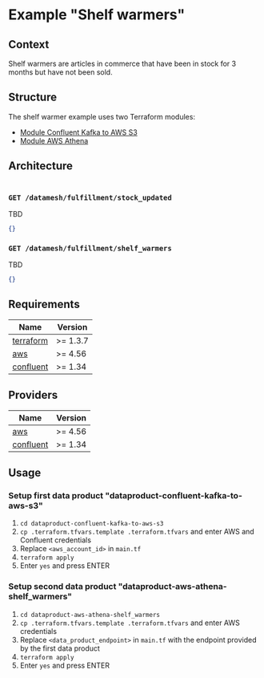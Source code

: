 # Example "Shelf warmers"

## Context

Shelf warmers are articles in commerce that have been in stock for 3 months but have not been sold.

## Structure

The shelf warmer example uses two Terraform modules:
* [Module Confluent Kafka to AWS S3](https://github.com/datamesh-architecture/terraform-dataproduct-confluent-kafka-to-aws-s3)
* [Module AWS Athena](https://github.com/datamesh-architecture/terraform-dataproduct-aws-athena)

## Architecture

<div class="mxgraph" style="max-width:100%;border:1px solid transparent;" data-mxgraph="{&quot;highlight&quot;:&quot;#0000ff&quot;,&quot;nav&quot;:true,&quot;resize&quot;:true,&quot;toolbar&quot;:&quot;zoom layers tags lightbox&quot;,&quot;edit&quot;:&quot;_blank&quot;,&quot;xml&quot;:&quot;&lt;mxfile host=\&quot;drawio-plugin\&quot; modified=\&quot;2023-03-03T07:17:29.383Z\&quot; agent=\&quot;5.0 (Macintosh; Intel Mac OS X 10_15_7) AppleWebKit/537.36 (KHTML, like Gecko) Chrome/104.0.5112.102 Safari/537.36\&quot; etag=\&quot;S_kBf8zFW1XmgmOPQcQg\&quot; version=\&quot;20.5.3\&quot; type=\&quot;embed\&quot;&gt;&lt;diagram id=\&quot;DWjpSvbVxY2pOprUcE6g\&quot; name=\&quot;Page-1\&quot;&gt;&lt;mxGraphModel dx=\&quot;815\&quot; dy=\&quot;1100\&quot; grid=\&quot;0\&quot; gridSize=\&quot;10\&quot; guides=\&quot;1\&quot; tooltips=\&quot;1\&quot; connect=\&quot;1\&quot; arrows=\&quot;1\&quot; fold=\&quot;1\&quot; page=\&quot;0\&quot; pageScale=\&quot;1\&quot; pageWidth=\&quot;827\&quot; pageHeight=\&quot;1169\&quot; math=\&quot;0\&quot; shadow=\&quot;0\&quot;&gt;&lt;root&gt;&lt;mxCell id=\&quot;0\&quot;/&gt;&lt;mxCell id=\&quot;1\&quot; parent=\&quot;0\&quot;/&gt;&lt;mxCell id=\&quot;258\&quot; value=\&quot;&amp;lt;b&amp;gt;Fullfillment&amp;lt;/b&amp;gt;&amp;lt;br&amp;gt;[Domain]\&quot; style=\&quot;rounded=1;whiteSpace=wrap;html=1;verticalAlign=bottom;fontStyle=0;arcSize=6;sketch=1;\&quot; parent=\&quot;1\&quot; vertex=\&quot;1\&quot;&gt;&lt;mxGeometry x=\&quot;153\&quot; y=\&quot;53\&quot; width=\&quot;1951\&quot; height=\&quot;551\&quot; as=\&quot;geometry\&quot;/&gt;&lt;/mxCell&gt;&lt;mxCell id=\&quot;323\&quot; value=\&quot;&amp;lt;b&amp;gt;shelf_warmers&amp;lt;/b&amp;gt;&amp;lt;br&amp;gt;[Data Product]\&quot; style=\&quot;shape=hexagon;perimeter=hexagonPerimeter2;whiteSpace=wrap;html=1;fixedSize=1;rounded=0;glass=0;fontFamily=Helvetica;fontSize=12;size=163.05882352941194;verticalAlign=bottom;fillColor=#FCFCFC;fontColor=#333333;strokeColor=#666666;sketch=1;\&quot; parent=\&quot;1\&quot; vertex=\&quot;1\&quot;&gt;&lt;mxGeometry x=\&quot;1326.5\&quot; y=\&quot;96\&quot; width=\&quot;758\&quot; height=\&quot;449\&quot; as=\&quot;geometry\&quot;/&gt;&lt;/mxCell&gt;&lt;mxCell id=\&quot;322\&quot; value=\&quot;&amp;lt;b&amp;gt;stock_updated&amp;lt;/b&amp;gt;&amp;lt;br&amp;gt;[Raw Data Product]\&quot; style=\&quot;shape=hexagon;perimeter=hexagonPerimeter2;whiteSpace=wrap;html=1;fixedSize=1;rounded=0;glass=0;fontFamily=Helvetica;fontSize=12;size=163.05882352941194;verticalAlign=bottom;fillColor=#FCFCFC;fontColor=#333333;strokeColor=#666666;sketch=1;\&quot; parent=\&quot;1\&quot; vertex=\&quot;1\&quot;&gt;&lt;mxGeometry x=\&quot;543\&quot; y=\&quot;95\&quot; width=\&quot;740\&quot; height=\&quot;449\&quot; as=\&quot;geometry\&quot;/&gt;&lt;/mxCell&gt;&lt;mxCell id=\&quot;263\&quot; style=\&quot;edgeStyle=orthogonalEdgeStyle;rounded=0;orthogonalLoop=1;jettySize=auto;html=1;entryX=0;entryY=0.5;entryDx=0;entryDy=0;startArrow=classic;startFill=1;endArrow=none;endFill=0;sketch=1;\&quot; parent=\&quot;1\&quot; source=\&quot;260\&quot; target=\&quot;262\&quot; edge=\&quot;1\&quot;&gt;&lt;mxGeometry relative=\&quot;1\&quot; as=\&quot;geometry\&quot;/&gt;&lt;/mxCell&gt;&lt;mxCell id=\&quot;284\&quot; value=\&quot;poll\&quot; style=\&quot;edgeLabel;html=1;align=center;verticalAlign=middle;resizable=0;points=[];fontSize=11;fontFamily=Helvetica;sketch=1;\&quot; parent=\&quot;263\&quot; vertex=\&quot;1\&quot; connectable=\&quot;0\&quot;&gt;&lt;mxGeometry x=\&quot;0.5952\&quot; y=\&quot;3\&quot; relative=\&quot;1\&quot; as=\&quot;geometry\&quot;&gt;&lt;mxPoint x=\&quot;-7\&quot; y=\&quot;-6\&quot; as=\&quot;offset\&quot;/&gt;&lt;/mxGeometry&gt;&lt;/mxCell&gt;&lt;mxCell id=\&quot;260\&quot; value=\&quot;\&quot; style=\&quot;shape=cylinder3;whiteSpace=wrap;html=1;boundedLbl=1;backgroundOutline=1;size=15;rotation=-90;fillColor=#d5e8d4;strokeColor=#82b366;sketch=1;\&quot; parent=\&quot;1\&quot; vertex=\&quot;1\&quot;&gt;&lt;mxGeometry x=\&quot;403\&quot; y=\&quot;230\&quot; width=\&quot;60\&quot; height=\&quot;153\&quot; as=\&quot;geometry\&quot;/&gt;&lt;/mxCell&gt;&lt;mxCell id=\&quot;261\&quot; value=\&quot;&amp;lt;b&amp;gt;stock&amp;lt;/b&amp;gt;&amp;lt;br&amp;gt;[Kafka Topic]\&quot; style=\&quot;text;html=1;strokeColor=none;fillColor=none;align=center;verticalAlign=middle;whiteSpace=wrap;rounded=0;sketch=1;\&quot; parent=\&quot;1\&quot; vertex=\&quot;1\&quot;&gt;&lt;mxGeometry x=\&quot;386.25\&quot; y=\&quot;291.5\&quot; width=\&quot;98\&quot; height=\&quot;30\&quot; as=\&quot;geometry\&quot;/&gt;&lt;/mxCell&gt;&lt;mxCell id=\&quot;265\&quot; style=\&quot;rounded=0;orthogonalLoop=1;jettySize=auto;html=1;entryX=0;entryY=0.5;entryDx=0;entryDy=0;sketch=1;\&quot; parent=\&quot;1\&quot; source=\&quot;262\&quot; target=\&quot;271\&quot; edge=\&quot;1\&quot;&gt;&lt;mxGeometry relative=\&quot;1\&quot; as=\&quot;geometry\&quot;&gt;&lt;mxPoint x=\&quot;965\&quot; y=\&quot;306.5\&quot; as=\&quot;targetPoint\&quot;/&gt;&lt;/mxGeometry&gt;&lt;/mxCell&gt;&lt;mxCell id=\&quot;283\&quot; value=\&quot;store\&quot; style=\&quot;edgeLabel;html=1;align=center;verticalAlign=middle;resizable=0;points=[];fontSize=11;fontFamily=Helvetica;sketch=1;\&quot; parent=\&quot;265\&quot; vertex=\&quot;1\&quot; connectable=\&quot;0\&quot;&gt;&lt;mxGeometry x=\&quot;0.0516\&quot; y=\&quot;4\&quot; relative=\&quot;1\&quot; as=\&quot;geometry\&quot;&gt;&lt;mxPoint x=\&quot;-2\&quot; y=\&quot;-5\&quot; as=\&quot;offset\&quot;/&gt;&lt;/mxGeometry&gt;&lt;/mxCell&gt;&lt;mxCell id=\&quot;262\&quot; value=\&quot;&amp;lt;b&amp;gt;Topic to S3&amp;lt;br&amp;gt;&amp;lt;/b&amp;gt;[S3 Sink Connector for Confluent]\&quot; style=\&quot;rounded=1;whiteSpace=wrap;html=1;fillColor=#fff2cc;strokeColor=#d6b656;sketch=1;\&quot; parent=\&quot;1\&quot; vertex=\&quot;1\&quot;&gt;&lt;mxGeometry x=\&quot;610\&quot; y=\&quot;276.5\&quot; width=\&quot;160\&quot; height=\&quot;60\&quot; as=\&quot;geometry\&quot;/&gt;&lt;/mxCell&gt;&lt;mxCell id=\&quot;269\&quot; style=\&quot;edgeStyle=orthogonalEdgeStyle;rounded=0;orthogonalLoop=1;jettySize=auto;html=1;sketch=1;\&quot; parent=\&quot;1\&quot; source=\&quot;268\&quot; target=\&quot;260\&quot; edge=\&quot;1\&quot;&gt;&lt;mxGeometry relative=\&quot;1\&quot; as=\&quot;geometry\&quot;/&gt;&lt;/mxCell&gt;&lt;mxCell id=\&quot;268\&quot; value=\&quot;&amp;lt;b style=&amp;quot;font-size: 12px;&amp;quot;&amp;gt;Stock Service&amp;lt;br style=&amp;quot;font-size: 12px;&amp;quot;&amp;gt;&amp;lt;/b&amp;gt;[Spring Boot]\&quot; style=\&quot;rounded=1;whiteSpace=wrap;html=1;verticalAlign=middle;fontSize=12;fillColor=#E0E0E0;fontColor=#333333;strokeColor=#666666;sketch=1;\&quot; parent=\&quot;1\&quot; vertex=\&quot;1\&quot;&gt;&lt;mxGeometry x=\&quot;182\&quot; y=\&quot;273\&quot; width=\&quot;128\&quot; height=\&quot;67\&quot; as=\&quot;geometry\&quot;/&gt;&lt;/mxCell&gt;&lt;mxCell id=\&quot;274\&quot; style=\&quot;rounded=0;orthogonalLoop=1;jettySize=auto;html=1;entryX=1;entryY=0.5;entryDx=0;entryDy=0;fontFamily=Helvetica;fontSize=11;dashed=1;sketch=1;\&quot; parent=\&quot;1\&quot; source=\&quot;273\&quot; target=\&quot;271\&quot; edge=\&quot;1\&quot;&gt;&lt;mxGeometry relative=\&quot;1\&quot; as=\&quot;geometry\&quot;/&gt;&lt;/mxCell&gt;&lt;mxCell id=\&quot;282\&quot; value=\&quot;describe\&quot; style=\&quot;edgeLabel;html=1;align=center;verticalAlign=middle;resizable=0;points=[];fontSize=11;fontFamily=Helvetica;sketch=1;\&quot; parent=\&quot;274\&quot; vertex=\&quot;1\&quot; connectable=\&quot;0\&quot;&gt;&lt;mxGeometry x=\&quot;-0.7437\&quot; y=\&quot;-1\&quot; relative=\&quot;1\&quot; as=\&quot;geometry\&quot;&gt;&lt;mxPoint x=\&quot;-32\&quot; y=\&quot;-9\&quot; as=\&quot;offset\&quot;/&gt;&lt;/mxGeometry&gt;&lt;/mxCell&gt;&lt;mxCell id=\&quot;273\&quot; value=\&quot;&amp;lt;font face=&amp;quot;Helvetica&amp;quot; style=&amp;quot;font-size: 12px;&amp;quot;&amp;gt;&amp;lt;b style=&amp;quot;font-size: 12px;&amp;quot;&amp;gt;stock_updated&amp;lt;br style=&amp;quot;font-size: 12px;&amp;quot;&amp;gt;&amp;lt;/b&amp;gt;[AWS Glue Catalog Table]&amp;lt;/font&amp;gt;\&quot; style=\&quot;rounded=1;whiteSpace=wrap;html=1;fontFamily=Courier New;fontSize=12;fillColor=#dae8fc;strokeColor=#6c8ebf;sketch=1;\&quot; parent=\&quot;1\&quot; vertex=\&quot;1\&quot;&gt;&lt;mxGeometry x=\&quot;1078\&quot; y=\&quot;276.5\&quot; width=\&quot;160\&quot; height=\&quot;60\&quot; as=\&quot;geometry\&quot;/&gt;&lt;/mxCell&gt;&lt;mxCell id=\&quot;275\&quot; value=\&quot;&amp;lt;b&amp;gt;Discovery API&amp;lt;br&amp;gt;&amp;lt;/b&amp;gt;[Lambda Endpoint]\&quot; style=\&quot;rounded=1;whiteSpace=wrap;html=1;fillColor=#ffe6cc;strokeColor=#d79b00;sketch=1;\&quot; parent=\&quot;1\&quot; vertex=\&quot;1\&quot;&gt;&lt;mxGeometry x=\&quot;834.12\&quot; y=\&quot;113\&quot; width=\&quot;160\&quot; height=\&quot;60\&quot; as=\&quot;geometry\&quot;/&gt;&lt;/mxCell&gt;&lt;mxCell id=\&quot;277\&quot; style=\&quot;edgeStyle=orthogonalEdgeStyle;rounded=0;orthogonalLoop=1;jettySize=auto;html=1;entryX=0.5;entryY=0;entryDx=0;entryDy=0;fontFamily=Helvetica;fontSize=11;dashed=1;sketch=1;\&quot; parent=\&quot;1\&quot; target=\&quot;275\&quot; edge=\&quot;1\&quot;&gt;&lt;mxGeometry relative=\&quot;1\&quot; as=\&quot;geometry\&quot;&gt;&lt;mxPoint x=\&quot;913\&quot; y=\&quot;-39\&quot; as=\&quot;sourcePoint\&quot;/&gt;&lt;/mxGeometry&gt;&lt;/mxCell&gt;&lt;mxCell id=\&quot;278\&quot; value=\&quot;GET https://example.com/datamesh/fulfillment/stock_updated/\&quot; style=\&quot;edgeLabel;html=1;align=center;verticalAlign=middle;resizable=0;points=[];fontSize=11;fontFamily=Helvetica;sketch=1;\&quot; parent=\&quot;277\&quot; vertex=\&quot;1\&quot; connectable=\&quot;0\&quot;&gt;&lt;mxGeometry x=\&quot;-0.4096\&quot; relative=\&quot;1\&quot; as=\&quot;geometry\&quot;&gt;&lt;mxPoint as=\&quot;offset\&quot;/&gt;&lt;/mxGeometry&gt;&lt;/mxCell&gt;&lt;mxCell id=\&quot;276\&quot; value=\&quot;&amp;lt;b&amp;gt;Data Product Inventory&amp;lt;br&amp;gt;&amp;lt;/b&amp;gt;[Custom Web App]\&quot; style=\&quot;rounded=1;whiteSpace=wrap;html=1;fontFamily=Helvetica;fontSize=11;sketch=1;fillColor=#f5f5f5;fontColor=#333333;strokeColor=#666666;\&quot; parent=\&quot;1\&quot; vertex=\&quot;1\&quot;&gt;&lt;mxGeometry x=\&quot;751\&quot; y=\&quot;-100\&quot; width=\&quot;1147\&quot; height=\&quot;60\&quot; as=\&quot;geometry\&quot;/&gt;&lt;/mxCell&gt;&lt;UserObject label=\&quot;&amp;lt;b&amp;gt;stock_updated event&amp;lt;br&amp;gt;&amp;lt;/b&amp;gt;[JSON Schema]\&quot; link=\&quot;https://github.com/datamesh-architecture/terraform-dataproduct-examples/blob/main/shelf_warmers/dataproduct-confluent-kafka-to-aws-s3/schema/stock_updated.schema.json\&quot; linkTarget=\&quot;_blank\&quot; id=\&quot;279\&quot;&gt;&lt;mxCell style=\&quot;rounded=1;whiteSpace=wrap;html=1;fillColor=#d5e8d4;strokeColor=#82b366;sketch=1;\&quot; parent=\&quot;1\&quot; vertex=\&quot;1\&quot;&gt;&lt;mxGeometry x=\&quot;370.75\&quot; y=\&quot;371\&quot; width=\&quot;129\&quot; height=\&quot;60\&quot; as=\&quot;geometry\&quot;/&gt;&lt;/mxCell&gt;&lt;/UserObject&gt;&lt;mxCell id=\&quot;297\&quot; value=\&quot;&amp;lt;b&amp;gt;Discovery API&amp;lt;br&amp;gt;&amp;lt;/b&amp;gt;[Lambda Endpoint]\&quot; style=\&quot;rounded=1;whiteSpace=wrap;html=1;fillColor=#ffe6cc;strokeColor=#d79b00;sketch=1;\&quot; parent=\&quot;1\&quot; vertex=\&quot;1\&quot;&gt;&lt;mxGeometry x=\&quot;1625.5\&quot; y=\&quot;116\&quot; width=\&quot;160\&quot; height=\&quot;60\&quot; as=\&quot;geometry\&quot;/&gt;&lt;/mxCell&gt;&lt;mxCell id=\&quot;299\&quot; style=\&quot;rounded=0;orthogonalLoop=1;jettySize=auto;html=1;entryX=1;entryY=0.5;entryDx=0;entryDy=0;fontFamily=Helvetica;fontSize=11;startArrow=none;startFill=0;endArrow=classic;endFill=1;dashed=1;exitX=0;exitY=0.5;exitDx=0;exitDy=0;sketch=1;\&quot; parent=\&quot;1\&quot; source=\&quot;298\&quot; target=\&quot;273\&quot; edge=\&quot;1\&quot;&gt;&lt;mxGeometry relative=\&quot;1\&quot; as=\&quot;geometry\&quot;&gt;&lt;Array as=\&quot;points\&quot;/&gt;&lt;/mxGeometry&gt;&lt;/mxCell&gt;&lt;mxCell id=\&quot;300\&quot; value=\&quot;use\&quot; style=\&quot;edgeLabel;html=1;align=center;verticalAlign=middle;resizable=0;points=[];fontSize=11;fontFamily=Helvetica;sketch=1;\&quot; parent=\&quot;299\&quot; vertex=\&quot;1\&quot; connectable=\&quot;0\&quot;&gt;&lt;mxGeometry x=\&quot;-0.4701\&quot; y=\&quot;1\&quot; relative=\&quot;1\&quot; as=\&quot;geometry\&quot;&gt;&lt;mxPoint x=\&quot;5\&quot; y=\&quot;-11\&quot; as=\&quot;offset\&quot;/&gt;&lt;/mxGeometry&gt;&lt;/mxCell&gt;&lt;mxCell id=\&quot;304\&quot; value=\&quot;store\&quot; style=\&quot;edgeStyle=none;rounded=0;orthogonalLoop=1;jettySize=auto;html=1;fontFamily=Helvetica;fontSize=11;startArrow=none;startFill=0;endArrow=classic;endFill=1;sketch=1;\&quot; parent=\&quot;1\&quot; source=\&quot;298\&quot; target=\&quot;302\&quot; edge=\&quot;1\&quot;&gt;&lt;mxGeometry x=\&quot;-0.0508\&quot; y=\&quot;9\&quot; relative=\&quot;1\&quot; as=\&quot;geometry\&quot;&gt;&lt;mxPoint as=\&quot;offset\&quot;/&gt;&lt;/mxGeometry&gt;&lt;/mxCell&gt;&lt;mxCell id=\&quot;298\&quot; value=\&quot;&amp;lt;b&amp;gt;SQL Query&amp;lt;br&amp;gt;&amp;lt;/b&amp;gt;[AWS Athena Query]\&quot; style=\&quot;rounded=1;whiteSpace=wrap;html=1;fillColor=#fff2cc;strokeColor=#d6b656;sketch=1;\&quot; parent=\&quot;1\&quot; vertex=\&quot;1\&quot;&gt;&lt;mxGeometry x=\&quot;1427.5\&quot; y=\&quot;277.5\&quot; width=\&quot;160\&quot; height=\&quot;60\&quot; as=\&quot;geometry\&quot;/&gt;&lt;/mxCell&gt;&lt;mxCell id=\&quot;303\&quot; value=\&quot;describe\&quot; style=\&quot;edgeStyle=none;rounded=0;orthogonalLoop=1;jettySize=auto;html=1;dashed=1;fontFamily=Helvetica;fontSize=11;startArrow=none;startFill=0;endArrow=classic;endFill=1;exitX=0;exitY=0.5;exitDx=0;exitDy=0;entryX=1;entryY=0.5;entryDx=0;entryDy=0;sketch=1;\&quot; parent=\&quot;1\&quot; source=\&quot;301\&quot; target=\&quot;302\&quot; edge=\&quot;1\&quot;&gt;&lt;mxGeometry y=\&quot;-12\&quot; relative=\&quot;1\&quot; as=\&quot;geometry\&quot;&gt;&lt;Array as=\&quot;points\&quot;/&gt;&lt;mxPoint as=\&quot;offset\&quot;/&gt;&lt;/mxGeometry&gt;&lt;/mxCell&gt;&lt;mxCell id=\&quot;301\&quot; value=\&quot;&amp;lt;font face=&amp;quot;Helvetica&amp;quot; style=&amp;quot;font-size: 12px;&amp;quot;&amp;gt;&amp;lt;b style=&amp;quot;font-size: 12px;&amp;quot;&amp;gt;shelf_warmers&amp;lt;br style=&amp;quot;font-size: 12px;&amp;quot;&amp;gt;&amp;lt;/b&amp;gt;[AWS Glue Catalog Table]&amp;lt;/font&amp;gt;\&quot; style=\&quot;rounded=1;whiteSpace=wrap;html=1;fontFamily=Courier New;fontSize=12;fillColor=#dae8fc;strokeColor=#6c8ebf;sketch=1;\&quot; parent=\&quot;1\&quot; vertex=\&quot;1\&quot;&gt;&lt;mxGeometry x=\&quot;1872.5\&quot; y=\&quot;277.5\&quot; width=\&quot;160\&quot; height=\&quot;60\&quot; as=\&quot;geometry\&quot;/&gt;&lt;/mxCell&gt;&lt;mxCell id=\&quot;302\&quot; value=\&quot;&amp;lt;b&amp;gt;Parquet Files&amp;lt;br&amp;gt;&amp;lt;/b&amp;gt;[AWS S3 Bucket]&amp;lt;br&amp;gt;&amp;lt;font style=&amp;quot;font-size: 9px;&amp;quot;&amp;gt;s3://fulfillment-shelf_warmers&amp;lt;/font&amp;gt;\&quot; style=\&quot;rounded=1;whiteSpace=wrap;html=1;fillColor=#dae8fc;strokeColor=#6c8ebf;sketch=1;\&quot; parent=\&quot;1\&quot; vertex=\&quot;1\&quot;&gt;&lt;mxGeometry x=\&quot;1625.5\&quot; y=\&quot;277.5\&quot; width=\&quot;160\&quot; height=\&quot;60\&quot; as=\&quot;geometry\&quot;/&gt;&lt;/mxCell&gt;&lt;mxCell id=\&quot;307\&quot; style=\&quot;edgeStyle=orthogonalEdgeStyle;rounded=0;orthogonalLoop=1;jettySize=auto;html=1;entryX=0.5;entryY=0;entryDx=0;entryDy=0;fontFamily=Helvetica;fontSize=11;dashed=1;sketch=1;\&quot; parent=\&quot;1\&quot; target=\&quot;297\&quot; edge=\&quot;1\&quot;&gt;&lt;mxGeometry relative=\&quot;1\&quot; as=\&quot;geometry\&quot;&gt;&lt;mxPoint x=\&quot;1705.5\&quot; y=\&quot;-40\&quot; as=\&quot;sourcePoint\&quot;/&gt;&lt;mxPoint x=\&quot;744.0000000000005\&quot; y=\&quot;160\&quot; as=\&quot;targetPoint\&quot;/&gt;&lt;/mxGeometry&gt;&lt;/mxCell&gt;&lt;mxCell id=\&quot;308\&quot; value=\&quot;GET https://example.com/datamesh/fulfillment/shelf_warmers/\&quot; style=\&quot;edgeLabel;html=1;align=center;verticalAlign=middle;resizable=0;points=[];fontSize=11;fontFamily=Helvetica;sketch=1;\&quot; parent=\&quot;307\&quot; vertex=\&quot;1\&quot; connectable=\&quot;0\&quot;&gt;&lt;mxGeometry x=\&quot;-0.4096\&quot; relative=\&quot;1\&quot; as=\&quot;geometry\&quot;&gt;&lt;mxPoint y=\&quot;4\&quot; as=\&quot;offset\&quot;/&gt;&lt;/mxGeometry&gt;&lt;/mxCell&gt;&lt;mxCell id=\&quot;309\&quot; value=\&quot;&amp;lt;font face=&amp;quot;Helvetica&amp;quot;&amp;gt;&amp;lt;b&amp;gt;Access Control&amp;lt;br&amp;gt;&amp;lt;/b&amp;gt;[AWS IAM Policy]&amp;lt;/font&amp;gt;\&quot; style=\&quot;rounded=1;whiteSpace=wrap;html=1;fontFamily=Courier New;fontSize=11;fillColor=#f8cecc;strokeColor=#b85450;sketch=1;\&quot; parent=\&quot;1\&quot; vertex=\&quot;1\&quot;&gt;&lt;mxGeometry x=\&quot;832\&quot; y=\&quot;445\&quot; width=\&quot;160\&quot; height=\&quot;60\&quot; as=\&quot;geometry\&quot;/&gt;&lt;/mxCell&gt;&lt;mxCell id=\&quot;312\&quot; value=\&quot;&amp;lt;font face=&amp;quot;Helvetica&amp;quot;&amp;gt;&amp;lt;b&amp;gt;Access Control&amp;lt;br&amp;gt;&amp;lt;/b&amp;gt;[AWS IAM Policy]&amp;lt;/font&amp;gt;\&quot; style=\&quot;rounded=1;whiteSpace=wrap;html=1;fontFamily=Courier New;fontSize=11;fillColor=#f8cecc;strokeColor=#b85450;sketch=1;\&quot; parent=\&quot;1\&quot; vertex=\&quot;1\&quot;&gt;&lt;mxGeometry x=\&quot;1625.5\&quot; y=\&quot;446\&quot; width=\&quot;160\&quot; height=\&quot;60\&quot; as=\&quot;geometry\&quot;/&gt;&lt;/mxCell&gt;&lt;mxCell id=\&quot;313\&quot; value=\&quot;&amp;lt;b&amp;gt;Run daily at midnight&amp;lt;br&amp;gt;&amp;lt;/b&amp;gt;[AWS EventBridge Scheduler]\&quot; style=\&quot;rounded=1;whiteSpace=wrap;html=1;fillColor=#fff2cc;strokeColor=#d6b656;sketch=1;\&quot; parent=\&quot;1\&quot; vertex=\&quot;1\&quot;&gt;&lt;mxGeometry x=\&quot;1427.5\&quot; y=\&quot;185\&quot; width=\&quot;160\&quot; height=\&quot;60\&quot; as=\&quot;geometry\&quot;/&gt;&lt;/mxCell&gt;&lt;mxCell id=\&quot;324\&quot; value=\&quot;\&quot; style=\&quot;edgeStyle=none;rounded=0;orthogonalLoop=1;jettySize=auto;html=1;dashed=1;fontFamily=Helvetica;fontSize=11;startArrow=none;startFill=0;endArrow=classic;endFill=1;entryX=0.5;entryY=0;entryDx=0;entryDy=0;sketch=1;\&quot; parent=\&quot;1\&quot; source=\&quot;313\&quot; target=\&quot;298\&quot; edge=\&quot;1\&quot;&gt;&lt;mxGeometry relative=\&quot;1\&quot; as=\&quot;geometry\&quot;&gt;&lt;mxPoint x=\&quot;1482.016129032258\&quot; y=\&quot;245\&quot; as=\&quot;sourcePoint\&quot;/&gt;&lt;mxPoint x=\&quot;1454.5\&quot; y=\&quot;738\&quot; as=\&quot;targetPoint\&quot;/&gt;&lt;/mxGeometry&gt;&lt;/mxCell&gt;&lt;mxCell id=\&quot;325\&quot; value=\&quot;trigger lambda\&quot; style=\&quot;edgeLabel;html=1;align=center;verticalAlign=middle;resizable=0;points=[];fontSize=11;fontFamily=Helvetica;sketch=1;\&quot; parent=\&quot;324\&quot; vertex=\&quot;1\&quot; connectable=\&quot;0\&quot;&gt;&lt;mxGeometry x=\&quot;-0.0265\&quot; y=\&quot;-1\&quot; relative=\&quot;1\&quot; as=\&quot;geometry\&quot;&gt;&lt;mxPoint y=\&quot;1\&quot; as=\&quot;offset\&quot;/&gt;&lt;/mxGeometry&gt;&lt;/mxCell&gt;&lt;mxCell id=\&quot;326\&quot; value=\&quot;https://github.com/datamesh-architecture/terraform-dataproduct-confluent-kafka-to-aws-s3\&quot; style=\&quot;text;html=1;strokeColor=none;fillColor=none;align=center;verticalAlign=middle;whiteSpace=wrap;rounded=0;glass=0;fontFamily=Helvetica;fontSize=9;sketch=1;\&quot; parent=\&quot;1\&quot; vertex=\&quot;1\&quot;&gt;&lt;mxGeometry x=\&quot;704.62\&quot; y=\&quot;537\&quot; width=\&quot;419\&quot; height=\&quot;30\&quot; as=\&quot;geometry\&quot;/&gt;&lt;/mxCell&gt;&lt;mxCell id=\&quot;327\&quot; value=\&quot;https://github.com/datamesh-architecture/terraform-dataproduct-aws-athena\&quot; style=\&quot;text;html=1;strokeColor=none;fillColor=none;align=center;verticalAlign=middle;whiteSpace=wrap;rounded=0;glass=0;fontFamily=Helvetica;fontSize=9;sketch=1;\&quot; parent=\&quot;1\&quot; vertex=\&quot;1\&quot;&gt;&lt;mxGeometry x=\&quot;1504\&quot; y=\&quot;540\&quot; width=\&quot;419\&quot; height=\&quot;30\&quot; as=\&quot;geometry\&quot;/&gt;&lt;/mxCell&gt;&lt;mxCell id=\&quot;328\&quot; value=\&quot;Terraform Module\&quot; style=\&quot;text;html=1;strokeColor=none;fillColor=none;align=center;verticalAlign=middle;whiteSpace=wrap;rounded=0;glass=0;fontFamily=Helvetica;fontSize=9;sketch=1;\&quot; parent=\&quot;1\&quot; vertex=\&quot;1\&quot;&gt;&lt;mxGeometry x=\&quot;702\&quot; y=\&quot;97\&quot; width=\&quot;60\&quot; height=\&quot;30\&quot; as=\&quot;geometry\&quot;/&gt;&lt;/mxCell&gt;&lt;mxCell id=\&quot;329\&quot; value=\&quot;Terraform Module\&quot; style=\&quot;text;html=1;strokeColor=none;fillColor=none;align=center;verticalAlign=middle;whiteSpace=wrap;rounded=0;glass=0;fontFamily=Helvetica;fontSize=9;sketch=1;\&quot; parent=\&quot;1\&quot; vertex=\&quot;1\&quot;&gt;&lt;mxGeometry x=\&quot;1487.5\&quot; y=\&quot;100\&quot; width=\&quot;60\&quot; height=\&quot;30\&quot; as=\&quot;geometry\&quot;/&gt;&lt;/mxCell&gt;&lt;mxCell id=\&quot;271\&quot; value=\&quot;&amp;lt;b&amp;gt;JSON Files&amp;lt;br&amp;gt;&amp;lt;/b&amp;gt;[AWS S3 Bucket]&amp;lt;br&amp;gt;&amp;lt;font style=&amp;quot;font-size: 9px;&amp;quot;&amp;gt;s3://fulfillment-stock_updated&amp;lt;/font&amp;gt;\&quot; style=\&quot;rounded=1;whiteSpace=wrap;html=1;fillColor=#dae8fc;strokeColor=#6c8ebf;sketch=1;\&quot; parent=\&quot;1\&quot; vertex=\&quot;1\&quot;&gt;&lt;mxGeometry x=\&quot;834.12\&quot; y=\&quot;276.5\&quot; width=\&quot;160\&quot; height=\&quot;60\&quot; as=\&quot;geometry\&quot;/&gt;&lt;/mxCell&gt;&lt;mxCell id=\&quot;332\&quot; value=\&quot;\&quot; style=\&quot;edgeStyle=orthogonalEdgeStyle;rounded=0;orthogonalLoop=1;jettySize=auto;html=1;fontFamily=Helvetica;fontSize=11;dashed=1;startArrow=classic;startFill=1;endArrow=none;endFill=0;entryX=0.5;entryY=1;entryDx=0;entryDy=0;sketch=1;\&quot; parent=\&quot;1\&quot; source=\&quot;279\&quot; target=\&quot;273\&quot; edge=\&quot;1\&quot;&gt;&lt;mxGeometry relative=\&quot;1\&quot; as=\&quot;geometry\&quot;&gt;&lt;mxPoint x=\&quot;499.75\&quot; y=\&quot;401\&quot; as=\&quot;sourcePoint\&quot;/&gt;&lt;mxPoint x=\&quot;1280.4705882352941\&quot; y=\&quot;336.5\&quot; as=\&quot;targetPoint\&quot;/&gt;&lt;/mxGeometry&gt;&lt;/mxCell&gt;&lt;mxCell id=\&quot;333\&quot; value=\&quot;use schema to define table\&quot; style=\&quot;edgeLabel;html=1;align=center;verticalAlign=middle;resizable=0;points=[];fontSize=11;fontFamily=Helvetica;sketch=1;\&quot; parent=\&quot;332\&quot; vertex=\&quot;1\&quot; connectable=\&quot;0\&quot;&gt;&lt;mxGeometry x=\&quot;-0.2437\&quot; relative=\&quot;1\&quot; as=\&quot;geometry\&quot;&gt;&lt;mxPoint x=\&quot;2\&quot; y=\&quot;-11\&quot; as=\&quot;offset\&quot;/&gt;&lt;/mxGeometry&gt;&lt;/mxCell&gt;&lt;mxCell id=\&quot;364\&quot; style=\&quot;edgeStyle=none;rounded=0;orthogonalLoop=1;jettySize=auto;html=1;entryX=1;entryY=0.75;entryDx=0;entryDy=0;dashed=1;strokeWidth=2;fontFamily=Helvetica;fontSize=12;startArrow=classic;startFill=1;endArrow=classic;endFill=1;sketch=1;\&quot; parent=\&quot;1\&quot; source=\&quot;273\&quot; target=\&quot;273\&quot; edge=\&quot;1\&quot;&gt;&lt;mxGeometry relative=\&quot;1\&quot; as=\&quot;geometry\&quot;/&gt;&lt;/mxCell&gt;&lt;mxCell id=\&quot;367\&quot; value=\&quot;datamesh-architecture.com\&quot; style=\&quot;text;html=1;strokeColor=none;fillColor=none;align=right;verticalAlign=middle;whiteSpace=wrap;rounded=0;sketch=1;fillStyle=hachure;fontFamily=Architects Daughter;fontSource=https%3A%2F%2Ffonts.googleapis.com%2Fcss%3Ffamily%3DArchitects%2BDaughter;fontSize=12;fontColor=#000000;\&quot; parent=\&quot;1\&quot; vertex=\&quot;1\&quot;&gt;&lt;mxGeometry x=\&quot;1817.5\&quot; y=\&quot;608\&quot; width=\&quot;270\&quot; height=\&quot;30\&quot; as=\&quot;geometry\&quot;/&gt;&lt;/mxCell&gt;&lt;/root&gt;&lt;/mxGraphModel&gt;&lt;/diagram&gt;&lt;/mxfile&gt;&quot;}"></div>
<script type="text/javascript" src="https://viewer.diagrams.net/js/viewer-static.min.js"></script>

### `GET /datamesh/fulfillment/stock_updated`

TBD

```json
{}
```

### `GET /datamesh/fulfillment/shelf_warmers`

TBD

```json
{}
```

## Requirements

| Name                                                                      | Version    |
|---------------------------------------------------------------------------|------------|
| <a name="requirement_terraform"></a> [terraform](#requirement\_terraform) | >= 1.3.7   |
| <a name="requirement_aws"></a> [aws](#requirement\_aws)                   | >= 4.56    |
| <a name="requirement_confluent"></a> [confluent](#requirement\_confluent) | >= 1.34    |

## Providers

| Name                                                                | Version   |
|---------------------------------------------------------------------|-----------|
| <a name="provider_aws"></a> [aws](#provider\_aws)                   | >= 4.56   |
| <a name="provider_confluent"></a> [confluent](#provider\_confluent) | >= 1.34   |

## Usage

### Setup first data product "dataproduct-confluent-kafka-to-aws-s3"
1. `cd dataproduct-confluent-kafka-to-aws-s3`
2. `cp .terraform.tfvars.template .terraform.tfvars` and enter AWS and Confluent credentials
3. Replace `<aws_account_id>` in `main.tf`
4. `terraform apply`
5. Enter `yes` and press ENTER

### Setup second data product "dataproduct-aws-athena-shelf_warmers"
1. `cd dataproduct-aws-athena-shelf_warmers`
2. `cp .terraform.tfvars.template .terraform.tfvars` and enter AWS credentials
3. Replace `<data_product_endpoint>` in `main.tf` with the endpoint provided by the first data product
4. `terraform apply`
5. Enter `yes` and press ENTER
